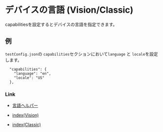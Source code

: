 # デバイスの言語 (Vision/Classic)

capabilitiesを設定するとデバイスの言語を指定できます。

## 例

`testConfig.json`の `capabilities`セクションにおいて`language` と `locale`を設定します。

```
  "capabilities": {
    "language": "en",
    "locale": "US"
  },
```

### Link

- [言語ヘルパー](../helper/language_helper/language_helper_ja.md)


- [index(Vision)](../../index_ja.md)
- [index(Classic)](../../classic/index_ja.md)


